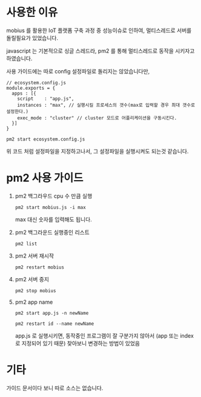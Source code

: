 # 사용한 이유
mobius 를 활용한 IoT 플랫폼 구축 과정 중 성능이슈로 인하여,
멀티스레드로 서버를 돌릴필요가 있었습니다.

javascript 는 기본적으로 싱글 스레드라,
pm2 를 통해 멀티스레드로 동작을 시키자고 하였습니다.

사용 가이드에는 따로 config 설정파일로 돌리지는 않았습니다만,

```
// ecosystem.config.js
module.exports = {
  apps : [{
    script    : "app.js", 
    instances : "max", // 실행시킬 프로세스의 갯수(max로 입력할 경우 최대 갯수로 설정한다.)
    exec_mode : "cluster" // cluster 모드로 어플리케이션을 구동시킨다.
  }]
}

pm2 start ecosystem.config.js 
```

위 코드 처럼 설정파일을 지정하고나서, 그 설정파일을 실행시켜도 되는것 같습니다.

# pm2 사용 가이드
1. pm2 백그라우드 cpu 수 만큼 실행
    ```
    pm2 start mobius.js -i max
    ```
    
    max 대신 숫자를 입력해도 됩니다.
    
2. pm2 백그라운드 실행중인 리스트
    ```
    pm2 list
    ```
3. pm2 서버 재시작
    ```
    pm2 restart mobius
    ```
4. pm2 서버 중지
    ```
    pm2 stop mobius
    ```
5. pm2 app name
    ```
    pm2 start app.js -n newName
    ```
    ```
    pm2 restart id --name newName
    ``` 
    app.js 로 실행시키면, 동작중인 프로그램이 잘 구분가지 않아서
    (app 또는 index 로 지정되어 있기 때문)
    찾아보니 변경하는 방법이 있었음

# 기타

가이드 문서이다 보니 따로 소스는 없습니다.
